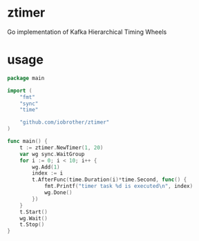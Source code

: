 # ztimer

Go implementation of Kafka Hierarchical Timing Wheels

# usage
```go
package main

import (
	"fmt"
	"sync"
	"time"

	"github.com/iobrother/ztimer"
)

func main() {
	t := ztimer.NewTimer(1, 20)
	var wg sync.WaitGroup
	for i := 0; i < 10; i++ {
		wg.Add(1)
		index := i
		t.AfterFunc(time.Duration(i)*time.Second, func() {
			fmt.Printf("timer task %d is executed\n", index)
			wg.Done()
		})
	}
	t.Start()
	wg.Wait()
	t.Stop()
}

```
